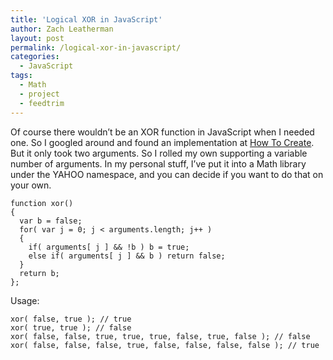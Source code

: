 ```yaml
---
title: 'Logical XOR in JavaScript'
author: Zach Leatherman
layout: post
permalink: /logical-xor-in-javascript/
categories:
  - JavaScript
tags:
  - Math
  - project
  - feedtrim
---
```


Of course there wouldn’t be an XOR function in JavaScript when I needed one. So I googled around and found an implementation at [How To Create][1]. But it only took two arguments. So I rolled my own supporting a variable number of arguments. In my personal stuff, I’ve put it into a Math library under the YAHOO namespace, and you can decide if you want to do that on your own.

 [1]: http://www.howtocreate.co.uk/xor.html

    function xor()
    {
      var b = false;
      for( var j = 0; j < arguments.length; j++ )
      {
        if( arguments[ j ] && !b ) b = true;
        else if( arguments[ j ] && b ) return false;
      }
      return b;
    };

Usage:

    xor( false, true ); // true
    xor( true, true ); // false
    xor( false, false, true, true, true, false, true, false ); // false
    xor( false, false, false, true, false, false, false, false ); // true